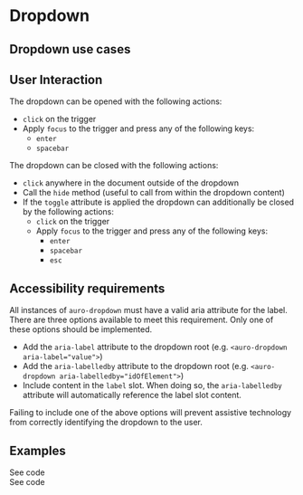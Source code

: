 <!--
The demo.md file is a compiled document. No edits should be made directly to this file.

demo.md is created by running `npm run build:markdownDocs`.

This file is generated based on a template fetched from `./docs/partials/demo.md`
-->

# Dropdown

<!-- AURO-GENERATED-CONTENT:START (FILE:src=./description.md) -->
<!-- AURO-GENERATED-CONTENT:END -->

## Dropdown use cases

<!-- AURO-GENERATED-CONTENT:START (FILE:src=./useCases.md) -->
<!-- AURO-GENERATED-CONTENT:END -->
## User Interaction

The dropdown can be opened with the following actions:

- `click` on the trigger
- Apply `focus` to the trigger and press any of the following keys:
  - `enter`
  - `spacebar`

The dropdown can be closed with the following actions:

- `click` anywhere in the document outside of the dropdown
- Call the `hide` method (useful to call from within the dropdown content)
- If the `toggle` attribute is applied the dropdown can additionally be closed by the following actions:
  - `click` on the trigger
  - Apply `focus` to the trigger and press any of the following keys:
    - `enter`
    - `spacebar`
    - `esc`

## Accessibility requirements

All instances of `auro-dropdown` must have a valid aria attribute for the label. There are three options available to meet this requirement. Only one of these options should be implemented.

- Add the `aria-label` attribute to the dropdown root (e.g. `<auro-dropdown aria-label="value">`)
- Add the `aria-labelledby` attribute to the dropdown root (e.g. `<auro-dropdown aria-labelledby="idOfElement">`)
- Include content in the `label` slot. When doing so, the `aria-labelledby` attribute will automatically reference the label slot content.

Failing to include one of the above options will prevent assistive technology from correctly identifying the dropdown to the user.

## Examples

<div class="exampleWrapper">
  <!-- AURO-GENERATED-CONTENT:START (FILE:src=./../../apiExamples/commonBasic.html) -->
  <!-- AURO-GENERATED-CONTENT:END -->
</div>
<auro-accordion lowProfile justifyRight>
  <span slot="trigger">See code</span>

<!-- AURO-GENERATED-CONTENT:START (CODE:src=./../../apiExamples/commonBasic.html) -->
<!-- AURO-GENERATED-CONTENT:END -->

</auro-accordion>

<div class="exampleWrapper">
  <!-- AURO-GENERATED-CONTENT:START (FILE:src=./../../apiExamples/commonAdvanced.html) -->
  <!-- AURO-GENERATED-CONTENT:END -->
</div>
<auro-accordion lowProfile justifyRight>
  <span slot="trigger">See code</span>

<!-- AURO-GENERATED-CONTENT:START (CODE:src=./../../apiExamples/commonAdvanced.html) -->
<!-- AURO-GENERATED-CONTENT:END -->

</auro-accordion>

